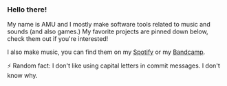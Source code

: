 ### Hello there!

My name is AMU and I mostly make software tools related to music and sounds (and also games.) My favorite projects are pinned down below, check them out if you're interested!

I also make music, you can find them on my [Spotify](http://spoti.fi/2kNt827) or my [Bandcamp](https://amuexpress.bandcamp.com).

⚡ Random fact: I don't like using capital letters in commit messages. I don't know why.
